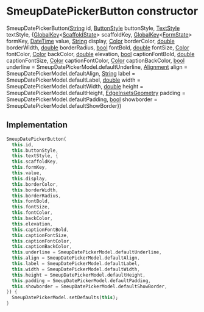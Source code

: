 


# SmeupDatePickerButton constructor







SmeupDatePickerButton([String](https://api.flutter.dev/flutter/dart-core/String-class.html) id, [ButtonStyle](https://api.flutter.dev/flutter/material/ButtonStyle-class.html) buttonStyle, [TextStyle](https://api.flutter.dev/flutter/painting/TextStyle-class.html) textStyle, {[GlobalKey](https://api.flutter.dev/flutter/widgets/GlobalKey-class.html)&lt;[ScaffoldState](https://api.flutter.dev/flutter/material/ScaffoldState-class.html)> scaffoldKey, [GlobalKey](https://api.flutter.dev/flutter/widgets/GlobalKey-class.html)&lt;[FormState](https://api.flutter.dev/flutter/widgets/FormState-class.html)> formKey, [DateTime](https://api.flutter.dev/flutter/dart-core/DateTime-class.html) value, [String](https://api.flutter.dev/flutter/dart-core/String-class.html) display, [Color](https://api.flutter.dev/flutter/dart-ui/Color-class.html) borderColor, [double](https://api.flutter.dev/flutter/dart-core/double-class.html) borderWidth, [double](https://api.flutter.dev/flutter/dart-core/double-class.html) borderRadius, [bool](https://api.flutter.dev/flutter/dart-core/bool-class.html) fontBold, [double](https://api.flutter.dev/flutter/dart-core/double-class.html) fontSize, [Color](https://api.flutter.dev/flutter/dart-ui/Color-class.html) fontColor, [Color](https://api.flutter.dev/flutter/dart-ui/Color-class.html) backColor, [double](https://api.flutter.dev/flutter/dart-core/double-class.html) elevation, [bool](https://api.flutter.dev/flutter/dart-core/bool-class.html) captionFontBold, [double](https://api.flutter.dev/flutter/dart-core/double-class.html) captionFontSize, [Color](https://api.flutter.dev/flutter/dart-ui/Color-class.html) captionFontColor, [Color](https://api.flutter.dev/flutter/dart-ui/Color-class.html) captionBackColor, [bool](https://api.flutter.dev/flutter/dart-core/bool-class.html) underline = SmeupDatePickerModel.defaultUnderline, [Alignment](https://api.flutter.dev/flutter/painting/Alignment-class.html) align = SmeupDatePickerModel.defaultAlign, [String](https://api.flutter.dev/flutter/dart-core/String-class.html) label = SmeupDatePickerModel.defaultLabel, [double](https://api.flutter.dev/flutter/dart-core/double-class.html) width = SmeupDatePickerModel.defaultWidth, [double](https://api.flutter.dev/flutter/dart-core/double-class.html) height = SmeupDatePickerModel.defaultHeight, [EdgeInsetsGeometry](https://api.flutter.dev/flutter/painting/EdgeInsetsGeometry-class.html) padding = SmeupDatePickerModel.defaultPadding, [bool](https://api.flutter.dev/flutter/dart-core/bool-class.html) showborder = SmeupDatePickerModel.defaultShowBorder})





## Implementation

```dart
SmeupDatePickerButton(
  this.id,
  this.buttonStyle,
  this.textStyle, {
  this.scaffoldKey,
  this.formKey,
  this.value,
  this.display,
  this.borderColor,
  this.borderWidth,
  this.borderRadius,
  this.fontBold,
  this.fontSize,
  this.fontColor,
  this.backColor,
  this.elevation,
  this.captionFontBold,
  this.captionFontSize,
  this.captionFontColor,
  this.captionBackColor,
  this.underline = SmeupDatePickerModel.defaultUnderline,
  this.align = SmeupDatePickerModel.defaultAlign,
  this.label = SmeupDatePickerModel.defaultLabel,
  this.width = SmeupDatePickerModel.defaultWidth,
  this.height = SmeupDatePickerModel.defaultHeight,
  this.padding = SmeupDatePickerModel.defaultPadding,
  this.showborder = SmeupDatePickerModel.defaultShowBorder,
}) {
  SmeupDatePickerModel.setDefaults(this);
}
```







